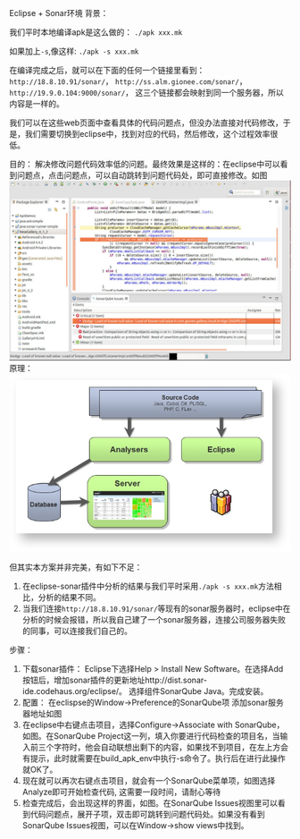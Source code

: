 Eclipse + Sonar环境
背景：

我们平时本地编译apk是这么做的：
  `./apk xxx.mk`
  
如果加上`-s`,像这样:
    `./apk -s xxx.mk`
    
在编译完成之后，就可以在下面的任何一个链接里看到：
`http://18.8.10.91/sonar/`，
`http://ss.alm.gionee.com/sonar/`，
`http://19.9.0.104:9000/sonar/`，
这三个链接都会映射到同一个服务器，所以内容是一样的。

我们可以在这些web页面中查看具体的代码问题点，但没办法直接对代码修改，于是，我们需要切换到eclipse中，找到对应的代码，然后修改，这个过程效率很低。

目的：
解决修改问题代码效率低的问题。最终效果是这样的：在eclipse中可以看到问题点，点击问题点，可以自动跳转到问题代码处，即可直接修改。如图![Cool! Right?](./final-demo.jpg)
原理：
![sonar architecture](technical-architecture.jpg)

但其实本方案并非完美，有如下不足：
  1. 在eclipse-sonar插件中分析的结果与我们平时采用`./apk -s xxx.mk`方法相比，分析的结果不同。
  2. 当我们连接`http://18.8.10.91/sonar/`等现有的sonar服务器时，eclipse中在分析的时候会报错，所以我自己建了一个sonar服务器，连接公司服务器失败的同事，可以连接我们自己的。
  
  
步骤：
1. 下载sonar插件：
Eclipse下选择Help > Install New Software。在选择Add按钮后，增加sonar插件的更新地址http://dist.sonar-ide.codehaus.org/eclipse/。 选择组件SonarQube Java。完成安装。
2. 配置：
在eclispse的Window->Preference的SonarQube项 添加sonar服务器地址如图
3. 在eclipse中右键点击项目，选择Configure->Associate with SonarQube，如图。在SonarQube Project这一列，填入你要进行代码检查的项目名，当输入前三个字符时，他会自动联想出剩下的内容，如果找不到项目，在左上方会有提示，此时就需要在build_apk_env中执行-s命令了。执行后在进行此操作就OK了。
4. 现在就可以再次右键点击项目，就会有一个SonarQube菜单项，如图选择Analyze即可开始检查代码, 这需要一段时间，请耐心等待
5. 检查完成后，会出现这样的界面，如图。在SonarQube Issues视图里可以看到代码问题点，展开子项，双击即可跳转到问题代码处。如果没有看到SonarQube Issues视图，可以在Window->show views中找到。


